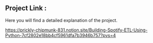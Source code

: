 ## Project Link : 
Here you will find a detailed explanation of the project.

https://prickly-chipmunk-831.notion.site/Building-Spotify-ETL-Using-Python-7cf2802e18bb4cf5961dfa7b3946b757?pvs=4
